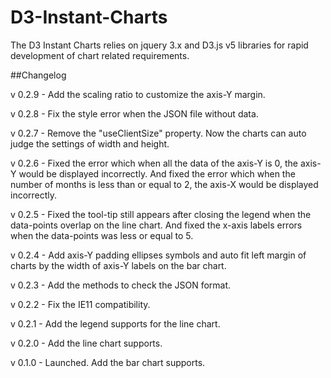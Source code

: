 ﻿# D3-Instant-Charts
The D3 Instant Charts relies on jquery 3.x and D3.js v5 libraries for rapid development of chart related requirements.

##Changelog

v 0.2.9 - Add the scaling ratio to customize the axis-Y margin.

v 0.2.8 - Fix the style error when the JSON file without data.

v 0.2.7 - Remove the "useClientSize" property. Now the charts can auto judge the settings of width and height.

v 0.2.6 - Fixed the error which when all the data of the axis-Y is 0, the axis-Y would be displayed incorrectly. And fixed the error which when the number of months is less than or equal to 2, the axis-X would be displayed incorrectly.

v 0.2.5 - Fixed the tool-tip still appears after closing the legend when the data-points overlap on the line chart. And fixed the x-axis labels errors when the data-points was less or equal to 5.

v 0.2.4 - Add axis-Y padding ellipses symbols and auto fit left margin of charts by the width of axis-Y labels on the bar chart.

v 0.2.3 - Add the methods to check the JSON format.

v 0.2.2 - Fix the IE11 compatibility.

v 0.2.1 - Add the legend supports for the line chart.

v 0.2.0 - Add the line chart supports.

v 0.1.0 - Launched. Add the bar chart supports.
